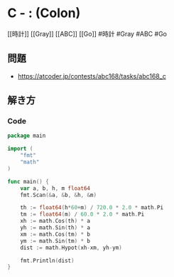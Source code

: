 # C - : (Colon)
[[時計]] [[Gray]] [[ABC]] [[Go]]
#時計 #Gray #ABC #Go 

## 問題
- https://atcoder.jp/contests/abc168/tasks/abc168_c

## 解き方
### Code
```go
package main

import (
	"fmt"
	"math"
)

func main() {
	var a, b, h, m float64
	fmt.Scan(&a, &b, &h, &m)

	th := float64(h*60+m) / 720.0 * 2.0 * math.Pi
	tm := float64(m) / 60.0 * 2.0 * math.Pi
	xh := math.Cos(th) * a
	yh := math.Sin(th) * a
	xm := math.Cos(tm) * b
	ym := math.Sin(tm) * b
	dist := math.Hypot(xh-xm, yh-ym)

	fmt.Println(dist)
}
```
